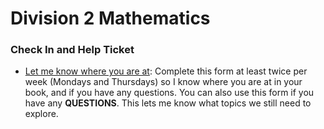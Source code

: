 # Division 2 Mathematics
### Check In and Help Ticket
* <a href="https://docs.google.com/forms/d/e/1FAIpQLSdwd1gGPLT06LTX-wfmoZQfu8dhYr0geGC0SXo51dXV_Qrw4g/viewform?usp=sf_link"> Let me know where you are at</a>: Complete this form at least twice per week (Mondays and Thursdays) so I know where you are at in your book, and if you have any questions. You can also use this form if you have any **QUESTIONS**. This lets me know what topics we still need to explore. 

<!--
### Materials 
* <a href="https://MerrickMath.github.io/grade4/shapealgebra.pdf"> Shape Algebra </a>
-->

<!--
### Projects 
* <a href="https://MerrickMath.github.io/MerrickMath.github.io-PokemonChallenge/"> Pokemon Challenge</a> 
-->
